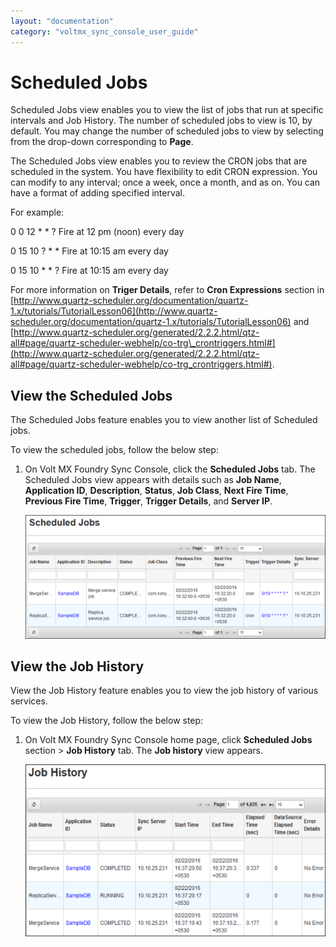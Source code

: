 ```yaml
---
layout: "documentation"
category: "voltmx_sync_console_user_guide"
---
```

                            

Scheduled Jobs
==============

Scheduled Jobs view enables you to view the list of jobs that run at specific intervals and Job History. The number of scheduled jobs to view is 10, by default. You may change the number of scheduled jobs to view by selecting from the drop-down corresponding to **Page**.

The Scheduled Jobs view enables you to review the CRON jobs that are scheduled in the system. You have flexibility to edit CRON expression. You can modify to any interval; once a week, once a month, and as on. You can have a format of adding specified interval.

For example:

0 0 12 \* \* ? Fire at 12 pm (noon) every day

0 15 10 ? \* \* Fire at 10:15 am every day

0 15 10 \* \* ? Fire at 10:15 am every day

For more information on **Triger Details**, refer to **Cron Expressions** section in [http://www.quartz-scheduler.org/documentation/quartz-1.x/tutorials/TutorialLesson06](http://www.quartz-scheduler.org/documentation/quartz-1.x/tutorials/TutorialLesson06) and [http://www.quartz-scheduler.org/generated/2.2.2.html/qtz-all#page/quartz-scheduler-webhelp/co-trg\_crontriggers.html#](http://www.quartz-scheduler.org/generated/2.2.2.html/qtz-all#page/quartz-scheduler-webhelp/co-trg_crontriggers.html#).

View the Scheduled Jobs
-----------------------

The Scheduled Jobs feature enables you to view another list of Scheduled jobs.

To view the scheduled jobs, follow the below step:

1.  On Volt MX Foundry Sync Console, click the **Scheduled Jobs** tab. The Scheduled Jobs view appears with details such as **Job Name**, **Application ID**, **Description**, **Status**, **Job Class**, **Next Fire Time**, **Previous Fire Time**, **Trigger**, **Trigger Details**, and **Server IP**.
    
    ![](Resources/Images/view_schedule_jobs_574x236.png)
    

View the Job History
--------------------

View the Job History feature enables you to view the job history of various services.

To view the Job History, follow the below step:

1.  On Volt MX Foundry Sync Console home page, click **Scheduled Jobs** section > **Job History** tab. The **Job history** view appears.
    
    ![](Resources/Images/job_history_585x334.png)
